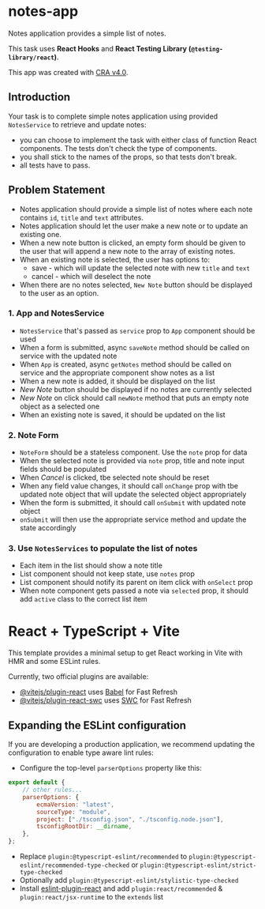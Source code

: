 # notes-app

Notes application provides a simple list of notes.

This task uses **React Hooks** and **React Testing Library (`@testing-library/react`)**.

This app was created with [CRA v4.0](https://github.com/facebook/create-react-app).

## Introduction

Your task is to complete simple notes application using provided `NotesService` to retrieve and update notes:

-   you can choose to implement the task with either class of function React components. The tests don't check the type of components.
-   you shall stick to the names of the props, so that tests don't break.
-   all tests have to pass.

## Problem Statement

-   Notes application should provide a simple list of notes where each note contains `id`, `title` and `text` attributes.
-   Notes application should let the user make a new note or to update an existing one.
-   When a new note button is clicked, an empty form should be given to the user that will append a new note to the array of existing notes.
-   When an existing note is selected, the user has options to:
    -   save - which will update the selected note with new `title` and `text`
    -   cancel - which will deselect the note
-   When there are no notes selected, `New Note` button should be displayed to the user as an option.

### 1. App and NotesService

-   `NotesService` that's passed as `service` prop to `App` component should be used
-   When a form is submitted, async `saveNote` method should be called on service with the updated note
-   When `App` is created, async `getNotes` method should be called on service and the appropriate component show notes as a list
-   When a new note is added, it should be displayed on the list
-   _New Note_ button should be displayed if no notes are currently selected
-   _New Note_ on click should call `newNote` method that puts an empty note object as a selected one
-   When an existing note is saved, it should be updated on the list

### 2. Note Form

-   `NoteForm` should be a stateless component. Use the `note` prop for data
-   When the selected note is provided via `note` prop, title and note input fields should be populated
-   When _Cancel_ is clicked, tbe selected note should be reset
-   When any field value changes, it should call `onChange` prop with tbe updated note object that will update the selected object appropriately
-   When the form is submitted, it should call `onSubmit` with updated note object
-   `onSubmit` will then use the appropriate service method and update the state accordingly

### 3. Use `NotesServices` to populate the list of notes

-   Each item in the list should show a note title
-   List component should not keep state, use `notes` prop
-   List component should notify its parent on item click with `onSelect` prop
-   When note component gets passed a note via `selected` prop, it should add `active` class to the correct list item

# React + TypeScript + Vite

This template provides a minimal setup to get React working in Vite with HMR and some ESLint rules.

Currently, two official plugins are available:

-   [@vitejs/plugin-react](https://github.com/vitejs/vite-plugin-react/blob/main/packages/plugin-react/README.md) uses [Babel](https://babeljs.io/) for Fast Refresh
-   [@vitejs/plugin-react-swc](https://github.com/vitejs/vite-plugin-react-swc) uses [SWC](https://swc.rs/) for Fast Refresh

## Expanding the ESLint configuration

If you are developing a production application, we recommend updating the configuration to enable type aware lint rules:

-   Configure the top-level `parserOptions` property like this:

```js
export default {
    // other rules...
    parserOptions: {
        ecmaVersion: "latest",
        sourceType: "module",
        project: ["./tsconfig.json", "./tsconfig.node.json"],
        tsconfigRootDir: __dirname,
    },
};
```

-   Replace `plugin:@typescript-eslint/recommended` to `plugin:@typescript-eslint/recommended-type-checked` or `plugin:@typescript-eslint/strict-type-checked`
-   Optionally add `plugin:@typescript-eslint/stylistic-type-checked`
-   Install [eslint-plugin-react](https://github.com/jsx-eslint/eslint-plugin-react) and add `plugin:react/recommended` & `plugin:react/jsx-runtime` to the `extends` list
